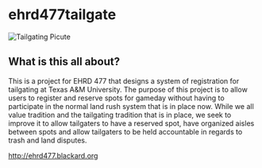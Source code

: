 # ehrd477tailgate

![Tailgating Picute](http://i.imgur.com/we7a7Y0.jpg)

## What is this all about?

This is a project for EHRD 477 that designs a system of registration for tailgating at Texas A&M University. The purpose of this project is to allow users to register and reserve spots for gameday without having to participate in the normal land rush system that is in place now. While we all value tradition and the tailgating tradition that is in place, we seek to improve it to allow tailgaters to have a reserved spot, have organized aisles between spots and allow tailgaters to be held accountable in regards to trash and land disputes. 

http://ehrd477.blackard.org
